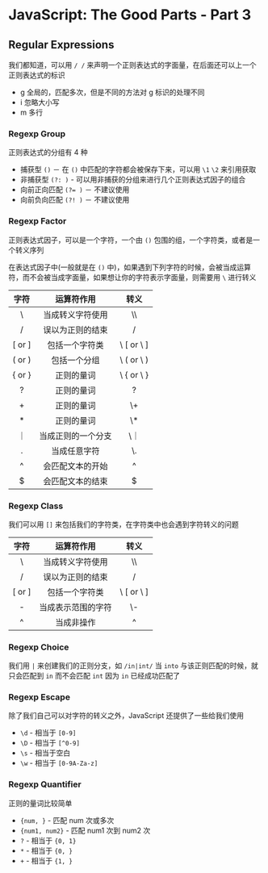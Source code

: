 # JavaScript: The Good Parts - Part 3

## Regular Expressions

我们都知道，可以用 `/ /` 来声明一个正则表达式的字面量，在后面还可以上一个正则表达式的标识

- g 全局的，匹配多次，但是不同的方法对 g 标识的处理不同
- i 忽略大小写
- m 多行

### Regexp Group

正则表达式的分组有 4 种

 - 捕获型 `()` － 在 `()` 中匹配的字符都会被保存下来，可以用 `\1` `\2` 来引用获取
 - 非捕获型 `(?: )` - 可以用非捕获的分组来进行几个正则表达式因子的组合
 - 向前正向匹配 `(?= )` － 不建议使用 
 - 向前负向匹配 `(?! )` － 不建议使用 

### Regexp Factor

正则表达式因子，可以是一个字符，一个由 `()` 包围的组，一个字符类，或者是一个转义序列

在表达式因子中(一般就是在 `()` 中)，如果遇到下列字符的时候，会被当成运算符，而不会被当成字面量，如果想让你的字符表示字面量，则需要用 `\` 进行转义

| 字符 | 运算符作用 | 转义 |
|:----: | :----: | :----: |
| \ | 当成转义字符使用 | \\\ |
| / | 误以为正则的结束 | \/ |
| [ or ] | 包括一个字符类 | \\ \[ or \\ \] |
| ( or ) | 包括一个分组 | \\ \( or \\ \) |
| \{ or \} | 正则的量词 | \\ \{ or \\ \} |
| ? | 正则的量词 | \? |
| + | 正则的量词 | \\+ |
| * | 正则的量词 | \\* |
| ｜ | 当成正则的一个分支 | \\｜ |
| . | 当成任意字符 | \\. |
| ^ | 会匹配文本的开始 | \^ |
| $ | 会匹配文本的结束 | \$ |

### Regexp Class

我们可以用 `[]` 来包括我们的字符类，在字符类中也会遇到字符转义的问题

| 字符 | 运算符作用 | 转义 |
|:----: | :----: | :----: |
| \ | 当成转义字符使用 | \\\ |
| / | 误以为正则的结束 | \/ |
| [ or ] | 包括一个字符类 | \\ \[ or \\ \] |
| - | 当成表示范围的字符 | \\- |
| ^ | 当成非操作 | \^ |

### Regexp Choice

我们用 `|` 来创建我们的正则分支，如 `/in|int/` 当 `into` 与该正则匹配的时候，就只会匹配到 `in` 而不会匹配 `int` 因为 `in` 已经成功匹配了

### Regexp Escape

除了我们自己可以对字符的转义之外，JavaScript 还提供了一些给我们使用

- `\d` - 相当于 `[0-9]` 
- `\D` - 相当于 `[^0-9]`
- `\s` - 相当于空白
- `\w` - 相当于 `[0-9A-Za-z]`

### Regexp Quantifier

正则的量词比较简单

- `{num, }` - 匹配 num 次或多次
- `{num1, num2}` - 匹配 num1 次到 num2 次
- `?` - 相当于 `{0, 1}`
- `*` - 相当于 `{0, }`
- `+` - 相当于 `{1, }`

